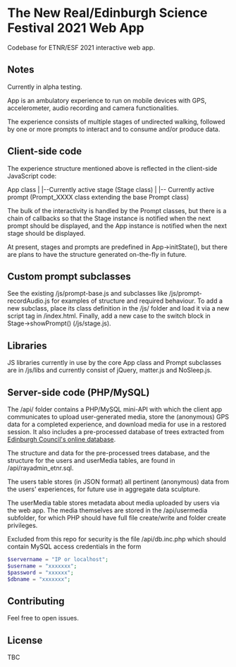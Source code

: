 # The New Real/Edinburgh Science Festival 2021 Web App

Codebase for ETNR/ESF 2021 interactive web app.

## Notes

Currently in alpha testing.

App is an ambulatory experience to run on mobile devices with GPS, accelerometer, audio recording and camera functionalities.

The experience consists of multiple stages of undirected walking, followed by one or more prompts to interact and to consume and/or produce data.

## Client-side code

The experience structure mentioned above is reflected in the client-side JavaScript code:

App class
|
|--Currently active stage (Stage class)
   |
   |-- Currently active prompt (Prompt_XXXX class extending the base Prompt class)

The bulk of the interactivity is handled by the Prompt classes, but there is a chain of callbacks so that the Stage instance is notified when the next prompt should be displayed, and the App instance is notified when the next stage should be displayed.

At present, stages and prompts are predefined in App->initState(), but there are plans to have the structure generated on-the-fly in future. 

## Custom prompt subclasses

See the existing /js/prompt-base.js and subclasses like /js/prompt-recordAudio.js for examples of structure and required behaviour. To add a new subclass, place its class definition in the /js/ folder and load it via a new script tag in /index.html. Finally, add a new case to the switch block in Stage->showPrompt() (/js/stage.js).

## Libraries

JS libraries currently in use by the core App class and Prompt subclasses are in /js/libs and currently consist of jQuery, matter.js and NoSleep.js.

## Server-side code (PHP/MySQL)

The /api/ folder contains a PHP/MySQL mini-API with which the client app communicates to upload user-generated media, store the (anonymous) GPS data for a completed experience, and download media for use in a restored session. It also includes a pre-processed database of trees extracted from [Edinburgh Council's online database](https://data.edinburghcouncilmaps.info/datasets/4dfc8f18a40346009b9fc32cbee34039_39). 

The structure and data for the pre-processed trees database, and the structure for the users and userMedia tables, are found in /api/rayadmin_etnr.sql.

The users table stores (in JSON format) all pertinent (anonymous) data from the users' experiences, for future use in aggregate data sculpture.

The userMedia table stores metadata about media uploaded by users via the web app. The media themselves are stored in the /api/usermedia subfolder, for which PHP should have full file create/write and folder create privileges.

Excluded from this repo for security is the file /api/db.inc.php which should contain MySQL access credentials in the form

```php
$servername = "IP or localhost";
$username = "xxxxxxx";
$password = "xxxxxx";
$dbname = "xxxxxxx";
```

## Contributing
Feel free to open issues.

## License
TBC